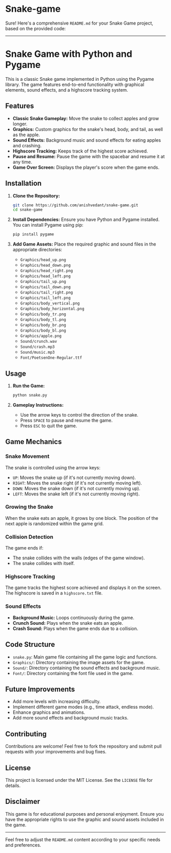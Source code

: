 # Snake-game

Sure! Here's a comprehensive `README.md` for your Snake Game project, based on the provided code:

---

# Snake Game with Python and Pygame

This is a classic Snake game implemented in Python using the Pygame library. The game features end-to-end functionality with graphical elements, sound effects, and a highscore tracking system.

## Features

- **Classic Snake Gameplay:** Move the snake to collect apples and grow longer.
- **Graphics:** Custom graphics for the snake's head, body, and tail, as well as the apple.
- **Sound Effects:** Background music and sound effects for eating apples and crashing.
- **Highscore Tracking:** Keeps track of the highest score achieved.
- **Pause and Resume:** Pause the game with the spacebar and resume it at any time.
- **Game Over Screen:** Displays the player's score when the game ends.

## Installation

1. **Clone the Repository:**
   ```bash
   git clone https://github.com/anishvedant/snake-game.git
   cd snake-game
   ```

2. **Install Dependencies:**
   Ensure you have Python and Pygame installed. You can install Pygame using pip:
   ```bash
   pip install pygame
   ```

3. **Add Game Assets:**
   Place the required graphic and sound files in the appropriate directories:
   - `Graphics/head_up.png`
   - `Graphics/head_down.png`
   - `Graphics/head_right.png`
   - `Graphics/head_left.png`
   - `Graphics/tail_up.png`
   - `Graphics/tail_down.png`
   - `Graphics/tail_right.png`
   - `Graphics/tail_left.png`
   - `Graphics/body_vertical.png`
   - `Graphics/body_horizontal.png`
   - `Graphics/body_tr.png`
   - `Graphics/body_tl.png`
   - `Graphics/body_br.png`
   - `Graphics/body_bl.png`
   - `Graphics/apple.png`
   - `Sound/crunch.wav`
   - `Sound/crash.mp3`
   - `Sound/music.mp3`
   - `Font/PoetsenOne-Regular.ttf`

## Usage

1. **Run the Game:**
   ```bash
   python snake.py
   ```

2. **Gameplay Instructions:**
   - Use the arrow keys to control the direction of the snake.
   - Press `SPACE` to pause and resume the game.
   - Press `ESC` to quit the game.

## Game Mechanics

### Snake Movement

The snake is controlled using the arrow keys:
- `UP`: Moves the snake up (if it's not currently moving down).
- `RIGHT`: Moves the snake right (if it's not currently moving left).
- `DOWN`: Moves the snake down (if it's not currently moving up).
- `LEFT`: Moves the snake left (if it's not currently moving right).

### Growing the Snake

When the snake eats an apple, it grows by one block. The position of the next apple is randomized within the game grid.

### Collision Detection

The game ends if:
- The snake collides with the walls (edges of the game window).
- The snake collides with itself.

### Highscore Tracking

The game tracks the highest score achieved and displays it on the screen. The highscore is saved in a `highscore.txt` file.

### Sound Effects

- **Background Music:** Loops continuously during the game.
- **Crunch Sound:** Plays when the snake eats an apple.
- **Crash Sound:** Plays when the game ends due to a collision.

## Code Structure

- `snake.py`: Main game file containing all the game logic and functions.
- `Graphics/`: Directory containing the image assets for the game.
- `Sound/`: Directory containing the sound effects and background music.
- `Font/`: Directory containing the font file used in the game.

## Future Improvements

- Add more levels with increasing difficulty.
- Implement different game modes (e.g., time attack, endless mode).
- Enhance graphics and animations.
- Add more sound effects and background music tracks.

## Contributing

Contributions are welcome! Feel free to fork the repository and submit pull requests with your improvements and bug fixes.

## License

This project is licensed under the MIT License. See the `LICENSE` file for details.

## Disclaimer

This game is for educational purposes and personal enjoyment. Ensure you have the appropriate rights to use the graphic and sound assets included in the game.

---

Feel free to adjust the `README.md` content according to your specific needs and preferences.
